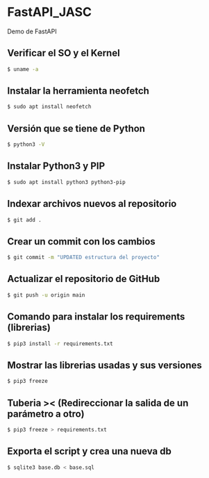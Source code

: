 # FastAPI_JASC
Demo de FastAPI

## Verificar el SO y el Kernel
```bash
$ uname -a
```

## Instalar la herramienta neofetch
```bash
$ sudo apt install neofetch
```

## Versión que se tiene de Python
```bash
$ python3 -V
```

## Instalar Python3 y PIP
```bash
$ sudo apt install python3 python3-pip
```

## Indexar archivos nuevos al repositorio
```bash
$ git add .
```

## Crear un commit con los cambios
```bash
$ git commit -m "UPDATED estructura del proyecto"
```

## Actualizar el repositorio de GitHub
```bash
$ git push -u origin main
```

## Comando para instalar los requirements (librerias)
```bash
$ pip3 install -r requirements.txt
```

## Mostrar las librerias usadas y sus versiones
```bash
$ pip3 freeze
```

## Tuberia >< (Redireccionar la salida de un parámetro a otro)
```bash
$ pip3 freeze > requirements.txt
```

## Exporta el script y crea una nueva db
```bash
$ sqlite3 base.db < base.sql
```